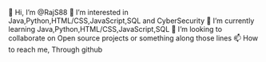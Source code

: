 👋 Hi, I’m @RajS88
👀 I’m interested in Java,Python,HTML/CSS,JavaScript,SQL and CyberSecurity
🌱 I’m currently learning Java,Python,HTML/CSS,JavaScript,SQL
💞️ I’m looking to collaborate on Open source projects or something along those lines
📫 How to reach me, Through github

<!---
RajS88/RajS88 is a ✨ special ✨ repository because its `README.md` (this file) appears on your GitHub profile.
You can click the Preview link to take a look at your changes.
--->
